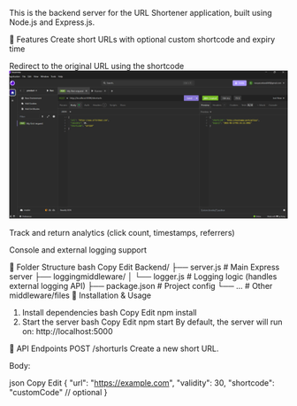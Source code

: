 This is the backend server for the URL Shortener application, built using Node.js and Express.js.

🚀 Features
Create short URLs with optional custom shortcode and expiry time

Redirect to the original URL using the shortcode
![App Preview](./screenshot.png)


Track and return analytics (click count, timestamps, referrers)

Console and external logging support

📁 Folder Structure
bash
Copy
Edit
Backend/
├── server.js                  # Main Express server
├── loggingmiddleware/
│   └── logger.js              # Logging logic (handles external logging API)
├── package.json               # Project config
└── ...                        # Other middleware/files
🔧 Installation & Usage
1. Install dependencies
bash
Copy
Edit
npm install
2. Start the server
bash
Copy
Edit
npm start
By default, the server will run on:
http://localhost:5000

📡 API Endpoints
POST /shorturls
Create a new short URL.

Body:

json
Copy
Edit
{
  "url": "https://example.com",
  "validity": 30,
  "shortcode": "customCode" // optional
}
